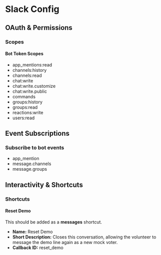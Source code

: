 # Slack Config

## OAuth & Permissions

### Scopes

#### Bot Token Scopes

- app_mentions:read
- channels:history
- channels:read
- chat:write
- chat:write.customize
- chat:write.public
- commands
- groups:history
- groups:read
- reactions:write
- users:read

## Event Subscriptions

### Subscribe to bot events

- app_mention
- message.channels
- message.groups

## Interactivity & Shortcuts

### Shortcuts

#### Reset Demo

This should be added as a **messages** shortcut.

- **Name:** Reset Demo
- **Short Description:** Closes this conversation, allowing the volunteer to message the demo line again as a new mock voter.
- **Callback ID:** reset_demo
